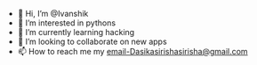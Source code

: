 - 👋 Hi, I’m @Ivanshik
- 👀 I’m interested in pythons 
- 🌱 I’m currently learning hacking
- 💞️ I’m looking to collaborate on new apps
- 📫 How to reach me my email-Dasikasirishasirisha@gmail.com 

<!---
Ivanshik/Ivanshik is a ✨ special ✨ repository because its `README.md` (this file) appears on your GitHub profile.
You can click the Preview link to take a look at your changes.
--->
